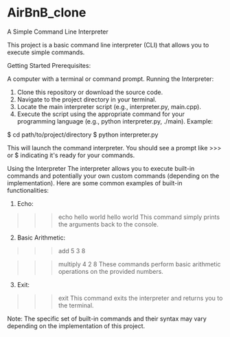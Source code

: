 # AirBnB_clone
A Simple Command Line Interpreter

This project is a basic command line interpreter (CLI) that allows you to execute simple commands.

Getting Started
Prerequisites:

A computer with a terminal or command prompt.
Running the Interpreter:

1. Clone this repository or download the source code.
2. Navigate to the project directory in your terminal.
3. Locate the main interpreter script (e.g., interpreter.py, main.cpp).
4. Execute the script using the appropriate command for your
programming language (e.g., python interpreter.py, ./main).
Example:

$ cd path/to/project/directory
$ python interpreter.py

This will launch the command interpreter. You should see a prompt like >>> or $ indicating it's ready for your commands.

Using the Interpreter
The interpreter allows you to execute built-in commands and potentially your own custom commands (depending on the implementation). Here are some common examples of built-in functionalities:

1. Echo:

>>> echo hello world
hello world
This command simply prints the arguments back to the console.

2.  Basic Arithmetic:

>>> add 5 3
8

>>> multiply 4 2
8
These commands perform basic arithmetic operations on the provided numbers.

3. Exit:

>>> exit
This command exits the interpreter and returns you to the terminal.

Note: The specific set of built-in commands and their syntax may vary depending on the implementation of this project.
